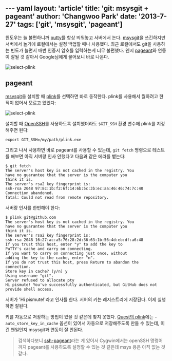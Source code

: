 --- yaml
layout: 'article'
title: 'git: msysgit + pageant'
author: 'Changwoo Park'
date: '2013-7-27'
tags: ['git', 'msysgit', 'pageant']
---

윈도우는 늘 불편하니까 [putty][]를 항상 띄워놓고 서버에서 논다. [msysgit][]을 쓰긴하지만 서버에서 놀기에 로컬에서는 설정 백업할 때나 사용했다. 최근 로컬에서도 git을 사용하는 빈도가 늘면서 매번 인증서 암호를 입력하는게 너무 불편했다. 왠지 [pageant][]와 연동이 잘될 것 같아서 Google님에게 물어보니 바로 나온다.

![select-plink](/articles/2013/git-msysgit-pageant/msysgit-pageant.png)

## pageant

[msysgit][]을 설치할 때 [plink][]를 선택하면 바로 동작한다. plink를 사용해서 뭘하려고 한적이 없어서 모르고 있었다:

![select-plink](/articles/2013/git-msysgit-pageant/msysgit-plink.png)

설치할 때 [OpenSSH][]를 사용하도록 설치했더라도 `$GIT_SSH` 환경 변수에 plink를 지정해주면 된다:

```
export GIT_SSH=/my/path/plink.exe
```

그리고 나서 사용하면 바로 pageant를 사용할 수 있는데, `git fetch` 명령으로 테스트를 해보면 아직 서버랑 인사 안했다고 다음과 같은 에러를 뱉는다:

```
$ git fetch
The server's host key is not cached in the registry. You
have no guarantee that the server is the computer you
think it is.
The server's rsa2 key fingerprint is:
ssh-rsa 2048 97:8c:1b:f2:6f:14:6b:5c:3b:ec:aa:46:46:74:7c:40
Connection abandoned.
fatal: Could not read from remote repository.
```

서버랑 인사를 한번해야 한다:

```
$ plink git@github.com
The server's host key is not cached in the registry. You
have no guarantee that the server is the computer you
think it is.
The server's rsa2 key fingerprint is:
ssh-rsa 2048 16:27:ac:a5:76:28:2d:36:63:1b:56:4d:eb:df:a6:48
If you trust this host, enter "y" to add the key to
PuTTY's cache and carry on connecting.
If you want to carry on connecting just once, without
adding the key to the cache, enter "n".
If you do not trust this host, press Return to abandon the
connection.
Store key in cache? (y/n) y
Using username "git".
Server refused to allocate pty
Hi pismute! You've successfully authenticated, but GitHub does not provide shell access.
```

서버가 'Hi pismute!'라고 인사를 한다. 서버의 키는 레지스트리에 저장된다. 이제 실행하면 잘된다.

키를 자동으로 저장하는 방법이 있을 것 같은데 찾지 못했다. [Quest의 plink](http://rc.quest.com/topics/putty/)에는 `-auto_store_key_in_cache` 옵션이 있어서 자동으로 저장해주도록 만들 수 있는데, 이건 왠일인지 msysgit과 연동이 잘 안된다.

> 검색하다보니 [ssh-pageant][]라는 게 있어서 Cygwin에서는 openSSH 명령어 까지 pageant를 사용하도록 설정할 수 있는 것 같은데 msys 용은 아직 없는 것 같다.

[putty]: http://www.chiark.greenend.org.uk/~sgtatham/putty/download.html
[pageant]: http://www.chiark.greenend.org.uk/~sgtatham/putty/download.html
[plink]: http://www.chiark.greenend.org.uk/~sgtatham/putty/download.html
[msysgit]: http://msysgit.github.io/
[OpenSSH]: http://www.openssh.org/

[ssh-pageant]: https://github.com/cuviper/ssh-pageant
